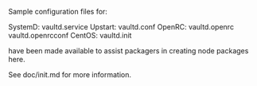 Sample configuration files for:

SystemD: vaultd.service
Upstart: vaultd.conf
OpenRC:  vaultd.openrc
         vaultd.openrcconf
CentOS:  vaultd.init

have been made available to assist packagers in creating node packages here.

See doc/init.md for more information.

